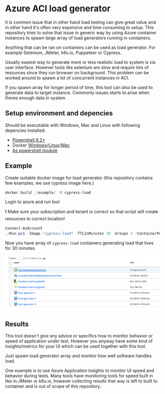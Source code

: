 # Azure ACI load generator

It is common issue that in other hand load testing can give great value
and in other hand it's often very expensive and time consuming to setup.
This repository tries to solve that issue in generic way by using Azure
container instances to spawn large array of load generators running in
containers.

Anything that can be ran on containers can be used as load generator. For
example Selenium, JMeter, k6s.io, Puppeteer or Cypress.

Usually easiest way to generate more or less realistic load to system is
via user interface. However tools like selenium are slow and require lots
of resources since they run browser on background. This problem can be
worked around to spawn a lot of concurrent instances in ACI.

If you spawn array for longer period of time, this tool can also be used
to generate data to target instance. Commonly issues starts to arise when
theres enough data in system.

## Setup environment and depencies

Should be executable with Windows, Mac and Linux with following depencies installed:

- [Powershell 6.2+](https://github.com/PowerShell/PowerShell)
- Docker [Windows](https://docs.docker.com/docker-for-windows/)/[Linux](https://docs.docker.com/install/linux/docker-ce/ubuntu/)/[Mac](https://docs.docker.com/docker-for-mac/install/)
- [Az powershell module](https://docs.microsoft.com/en-us/powershell/azure/install-az-ps)

## Example

Create suitable docker image for load generator (this repository contains few examples, we use cypress image here.)

```powershell
docker build ./example/ -t cypress-load
```

Login to azure and run tool

:heavy_exclamation_mark: Make sure your subscription and tenant is correct so that script will create resources to correct location!

```powershell
Connect-AzAccount
./Run.ps1 -Image "cypress-load" -TTLInMinutes 30 -Groups 3 -ContainerPerGroup 3
```

Now you have array of `cypress-load` containers generating load that lives for 30 minutes.

![alt text](./img/generated-resources.png "Created resources that executes load")


## Results

This tool doesn't give any advice or specifics how to monitor behavior or
speed of application under test. However you anyway have some kind of
insights/metrics for your UI which can be used together with this tool.

Just spawn load generator array and monitor how well software handles load.

One example is to use Azure Application insights to monitor UI speed and behavior
during tests. Many tools have monitoring tools for speed built in like in JMeter
or k6s.io, however collecting results that way is left to built to container and is out
of scope of this repository.

